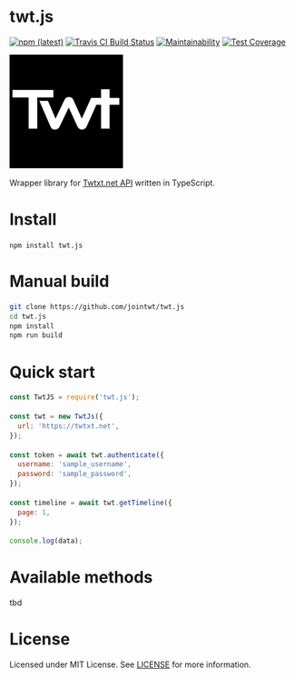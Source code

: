 # twt.js

[![npm (latest)](https://img.shields.io/npm/v/twt.js/latest.svg)](https://www.npmjs.com/package/twt.js)
[![Travis CI Build Status](https://travis-ci.org/jointwt/twt.js.svg?branch=master)](https://travis-ci.org/jointwt/twt.js)
[![Maintainability](https://api.codeclimate.com/v1/badges/ee5082067e2cc64784bc/maintainability)](https://codeclimate.com/github/jointwt/twt.js/maintainability)
[![Test Coverage](https://api.codeclimate.com/v1/badges/ee5082067e2cc64784bc/test_coverage)](https://codeclimate.com/github/jointwt/twt.js/test_coverage)

![Twt logo](https://github.com/jointwt/twt.js/raw/master/assets/logo.png)

Wrapper library for [Twtxt.net API](http://dev.twtxt.net/doc/api.html) written in TypeScript.

# Install

`npm install twt.js`

# Manual build

```bash
git clone https://github.com/jointwt/twt.js
cd twt.js
npm install
npm run build
```

# Quick start

```js
const TwtJS = require('twt.js');
 
const twt = new TwtJs({
  url: 'https://twtxt.net',
});
 
const token = await twt.authenticate({
  username: 'sample_username',
  password: 'sample_password',
});

const timeline = await twt.getTimeline({
  page: 1,
});
 
console.log(data);
```

# Available methods

tbd

# License

Licensed under MIT License. See [LICENSE](https://github.com/jointwt/twt.js/blob/master/LICENSE) for more information.
